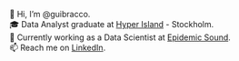 👋 Hi, I’m @guibracco.    
🎓 Data Analyst graduate at [Hyper Island](https://github.com/hyperisland) - Stockholm.  
💼 Currently working as a Data Scientist at [Epidemic Sound](https://github.com/epidemicsound).  
📫 Reach me on [LinkedIn](https://linkedin.com/in/guibracco).
